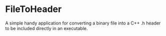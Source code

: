 # FileToHeader
A simple handy application for converting a binary file into a C++ .h header to be included directly in an executable.
